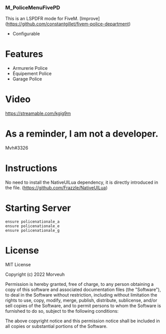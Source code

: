 ### M_PoliceMenuFivePD
This is an LSPDFR mode for FiveM. [Improve] (https://github.com/constantgillet/fivem-police-department)

- Configurable

# Features
- Armurerie Police
- Équipement Police
- Garage Police

# Video
https://streamable.com/kgig9m

# As a reminder, I am not a developer.
Mvh#3326

# Instructions
No need to install the NativeUILua dependency, it is directly introduced in the file. (https://github.com/FrazzIe/NativeUILua)

# Starting Server
```
ensure policenationale_a
ensure policenationale_e
ensure policenationale_g
```
# License
MIT License

Copyright (c) 2022 Morveuh

Permission is hereby granted, free of charge, to any person obtaining a copy
of this software and associated documentation files (the "Software"), to deal
in the Software without restriction, including without limitation the rights
to use, copy, modify, merge, publish, distribute, sublicense, and/or sell
copies of the Software, and to permit persons to whom the Software is
furnished to do so, subject to the following conditions:

The above copyright notice and this permission notice shall be included in all
copies or substantial portions of the Software.
